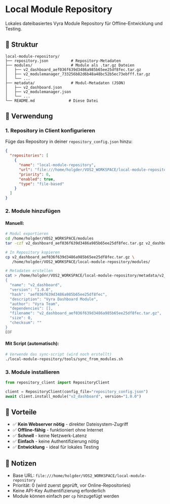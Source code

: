 # Local Module Repository

Lokales dateibasiertes Vyra Module Repository für Offline-Entwicklung und Testing.

## 📁 Struktur

```
local-module-repository/
├── repository.json          # Repository-Metadaten
├── modules/                 # Module als .tar.gz Dateien
│   ├── v2_dashboard_aef036f639d3486a985b65ee25df8fec.tar.gz
│   ├── v2_modulemanager_733256b82d6b48a48bc52b5ec73ebfff.tar.gz
│   └── ...
├── metadata/                # Modul-Metadaten (JSON)
│   ├── v2_dashboard.json
│   ├── v2_modulemanager.json
│   └── ...
└── README.md               # Diese Datei
```

## 🚀 Verwendung

### 1. Repository in Client konfigurieren

Füge das Repository in deiner `repository_config.json` hinzu:

```json
{
  "repositories": [
    {
      "name": "local-module-repository",
      "url": "file:///home/holgder/VOS2_WORKSPACE/local-module-repository",
      "priority": 0,
      "enabled": true,
      "type": "file-based"
    }
  ]
}
```

### 2. Module hinzufügen

#### Manuell:
```bash
# Modul exportieren
cd /home/holgder/VOS2_WORKSPACE/modules
tar -czf v2_dashboard_aef036f639d3486a985b65ee25df8fec.tar.gz v2_dashboard_aef036f639d3486a985b65ee25df8fec/

# In Repository kopieren
cp v2_dashboard_aef036f639d3486a985b65ee25df8fec.tar.gz \
   /home/holgder/VOS2_WORKSPACE/local-module-repository/modules/

# Metadaten erstellen
cat > /home/holgder/VOS2_WORKSPACE/local-module-repository/metadata/v2_dashboard.json << 'EOF'
{
  "name": "v2_dashboard",
  "version": "1.0.0",
  "hash": "aef036f639d3486a985b65ee25df8fec",
  "description": "Vyra Dashboard Module",
  "author": "Vyra Team",
  "dependencies": [],
  "filename": "v2_dashboard_aef036f639d3486a985b65ee25df8fec.tar.gz",
  "size": 0,
  "checksum": ""
}
EOF
```

#### Mit Script (automatisch):
```bash
# Verwende das sync-script (wird noch erstellt)
./local-module-repository/tools/sync_from_modules.sh
```

### 3. Module installieren

```python
from repository_client import RepositoryClient

client = RepositoryClient(config_file="repository_config.json")
await client.install_module("v2_dashboard", version="1.0.0")
```

## 🔧 Vorteile

- ✅ **Kein Webserver nötig** - direkter Dateisystem-Zugriff
- ✅ **Offline-fähig** - funktioniert ohne Internet
- ✅ **Schnell** - keine Netzwerk-Latenz
- ✅ **Einfach** - keine Authentifizierung nötig
- ✅ **Entwicklung** - ideal für lokales Testing

## 📝 Notizen

- Base URL: `file:///home/holgder/VOS2_WORKSPACE/local-module-repository`
- Priorität: 0 (wird zuerst geprüft, vor Online-Repositories)
- Keine API-Key Authentifizierung erforderlich
- Module können einfach per `cp` hinzugefügt werden
